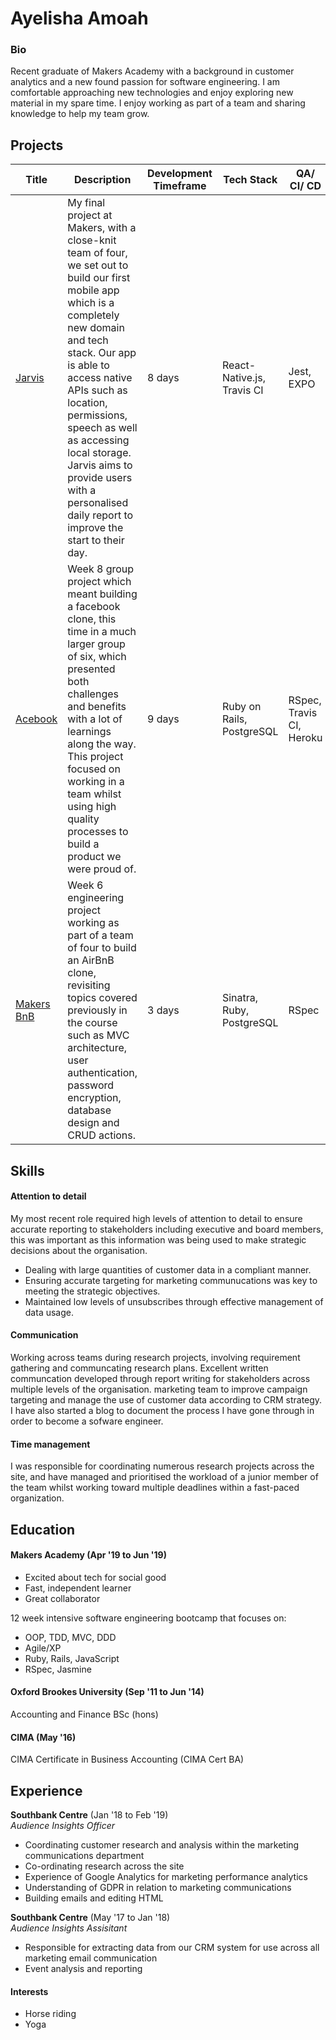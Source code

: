 # Ayelisha Amoah

### Bio
Recent graduate of Makers Academy with a background in customer analytics and a new found passion for software engineering. I am comfortable approaching new technologies and enjoy exploring new material in my spare time. I enjoy working as part of a team and sharing knowledge to help my team grow.

## Projects
|Title | Description | Development Timeframe | Tech Stack | QA/ CI/ CD |
--- | --- | --- |--- | --- |
|[Jarvis](https://github.com/ayelishaamoah/Jarvis-App)| My final project at Makers, with a close-knit team of four, we set out to build our first mobile app which is a completely new domain and tech stack. Our app is able to access native APIs such as location, permissions, speech as well as accessing local storage. Jarvis aims to provide users with a personalised daily report to improve the start to their day.| 8 days | React-Native.js, Travis CI | Jest, EXPO|
| [Acebook](https://github.com/ayelishaamoah/acebook-Isambard) | Week 8 group project which meant building a facebook clone, this time in a much larger group of six, which presented both challenges and benefits with a lot of learnings along the way. This project focused on working in a team whilst using high quality processes to build a product we were proud of. | 9 days |  Ruby on Rails, PostgreSQL | RSpec, Travis CI, Heroku |
|[Makers BnB](https://github.com/ayelishaamoah/Makersbnb) | Week 6 engineering project working as part of a team of four to build an AirBnB clone, revisiting topics covered previously in the course such as MVC architecture, user authentication, password encryption, database design and CRUD actions. | 3 days | Sinatra, Ruby, PostgreSQL | RSpec |

## Skills

#### Attention to detail

My most recent role required high levels of attention to detail to ensure accurate reporting to stakeholders including executive and board members, this was important as this information was being used to make strategic decisions about the organisation. 
- Dealing with large quantities of customer data in a compliant manner.
- Ensuring accurate targeting for marketing communucations was key to meeting the strategic objectives.
- Maintained low levels of unsubscribes through effective management of data usage.

#### Communication

Working across teams during research projects, involving requirement gathering and communcating research plans. Excellent written communcation developed through report writing for stakeholders across multiple levels of the organisation. 
marketing team to improve campaign targeting and manage the use of customer data according to CRM strategy. I have also started a blog to document the process I have gone through in order to become a sofware engineer.

#### Time management 
I was responsible for coordinating numerous research projects across the site, and have managed and prioritised the workload of a junior member of the team whilst working toward multiple deadlines within a fast-paced organization.

## Education

#### Makers Academy (Apr '19 to Jun '19)
- Excited about tech for social good
- Fast, independent learner
- Great collaborator

12 week intensive software engineering bootcamp that focuses on:
- OOP, TDD, MVC, DDD
- Agile/XP
- Ruby, Rails, JavaScript
- RSpec, Jasmine

#### Oxford Brookes University (Sep '11 to Jun '14)
Accounting and Finance BSc (hons)

#### CIMA (May '16)
CIMA Certificate in Business Accounting (CIMA Cert BA)

## Experience

**Southbank Centre** (Jan '18 to Feb '19)    
*Audience Insights Officer*
- Coordinating customer research and analysis within the marketing communications department
- Co-ordinating research across the site
- Experience of Google Analytics for marketing performance analytics
- Understanding of GDPR in relation to marketing communications
- Building emails and editing HTML

**Southbank Centre** (May '17 to Jan '18)   
*Audience Insights Assisitant*
- Responsible for extracting data from our CRM system for use across all marketing email communication
- Event analysis and reporting

#### Interests
- Horse riding
- Yoga

